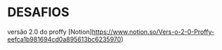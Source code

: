 # DESAFIOS

versão 2.0 do proffy
[Notion]https://www.notion.so/Vers-o-2-0-Proffy-eefca1b981694cd0a895613bc6235970)
